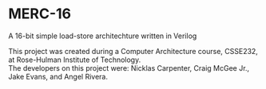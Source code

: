 # MERC-16
A 16-bit simple load-store architechture written in Verilog
 

This project was created during a Computer Architecture course, CSSE232, at Rose-Hulman Institute of Technology.<br/>
The developers on this project were: Nicklas Carpenter, Craig McGee Jr., Jake Evans, and Angel Rivera.

